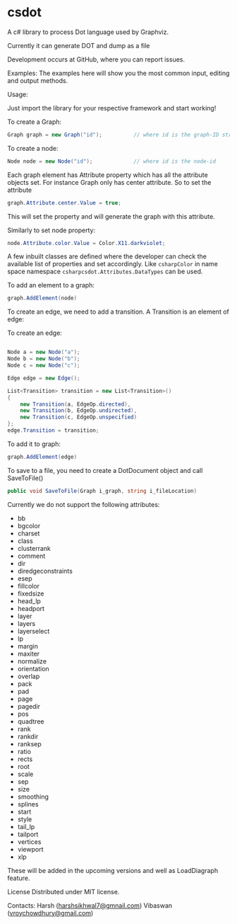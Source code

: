 # csdot

A c# library to process Dot language used by Graphviz.

Currently it can generate DOT and dump as a file

Development occurs at GitHub, where you can report issues.

Examples:
The examples here will show you the most common input, editing and output methods.

Usage:

Just import the library for your respective framework and start working!

To create a Graph:
```csharp
Graph graph = new Graph("id");          // where id is the graph-ID string.
```

To create a node:

```csharp
Node node = new Node("id");				// where id is the node-id
```

Each graph element has Attribute property which has all the attribute objects set. For instance Graph only has center attribute.
So to set the attribute

```csharp
graph.Attribute.center.Value = true;
```

This will set the property and will generate the graph with this attribute. 

Similarly to set node property: 

```csharp
node.Attribute.color.Value = Color.X11.darkviolet;
```

A few inbuilt classes are defined where the developer can check the available list of properties and set accordingly. Like ```csharpColor``` in name space namespace ```csharpcsdot.Attributes.DataTypes``` can be used. 

To add an element to a graph:

```csharp
graph.AddElement(node)
```

To create an edge, we need to add a transition. A Transition is an element of edge:

To create an edge:

```csharp

Node a = new Node("a");
Node b = new Node("b");
Node c = new Node("c");

Edge edge = new Edge();

List<Transition> transition = new List<Transition>()
{
	new Transition(a, EdgeOp.directed),
	new Transition(b, EdgeOp.undirected),
	new Transition(c, EdgeOp.unspecified)
};
edge.Transition = transition;

```

To add it to graph:

```csharp
graph.AddElement(edge)
```

To save to a file, you need to create a DotDocument object and call SaveToFile()

```csharp
public void SaveToFile(Graph i_graph, string i_fileLocation)
```

Currently we do not support the following attributes:
* bb
* bgcolor
* charset
* class
* clusterrank
* comment
* dir
* diredgeconstraints
* esep
* fillcolor
* fixedsize
* head_lp
* headport
* layer
* layers
* layerselect
* lp
* margin
* maxiter
* normalize
* orientation
* overlap
* pack
* pad
* page
* pagedir
* pos
* quadtree
* rank
* rankdir
* ranksep
* ratio
* rects
* root
* scale
* sep
* size
* smoothing
* splines
* start
* style
* tail_lp
* tailport
* vertices
* viewport
* xlp

These will be added in the upcoming versions and well as LoadDiagraph feature. 



License
Distributed under MIT license.

Contacts:
Harsh     (harshsikhwal7@gmnail.com)
Vibaswan  (vroychowdhury@gmail.com)
